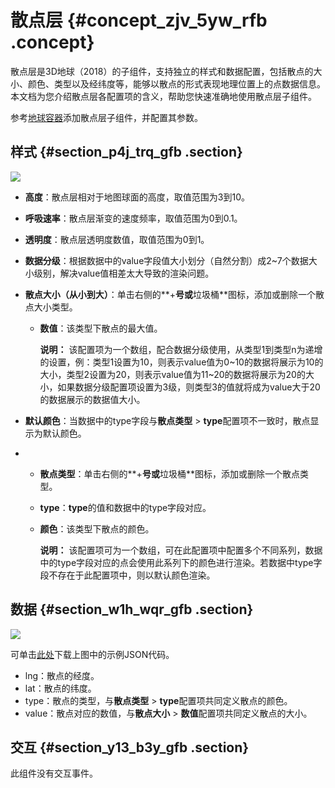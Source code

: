 # 散点层 {#concept_zjv_5yw_rfb .concept}

散点层是3D地球（2018）的子组件，支持独立的样式和数据配置，包括散点的大小、颜色、类型以及经纬度等，能够以散点的形式表现地理位置上的点数据信息。本文档为您介绍散点层各配置项的含义，帮助您快速准确地使用散点层子组件。

参考[地球容器](cn.zh-CN/用户指南/组件指南/3D地球（2018）/地球容器.md#)添加散点层子组件，并配置其参数。

## 样式 {#section_p4j_trq_gfb .section}

![](http://static-aliyun-doc.oss-cn-hangzhou.aliyuncs.com/assets/img/41729/155745573021723_zh-CN.png)

-   **高度**：散点层相对于地图球面的高度，取值范围为3到10。
-   **呼吸速率**：散点层渐变的速度频率，取值范围为0到0.1。
-   **透明度**：散点层透明度数值，取值范围为0到1。
-   **数据分级**：根据数据中的value字段值大小划分（自然分割）成2~7个数据大小级别，解决value值相差太大导致的渲染问题。
-   **散点大小（从小到大）**：单击右侧的**+**号或**垃圾桶**图标，添加或删除一个散点大小类型。
    -   **数值**：该类型下散点的最大值。

        **说明：** 该配置项为一个数组，配合数据分级使用，从类型1到类型n为递增的设置，例：类型1设置为10，则表示value值为0~10的数据将展示为10的大小，类型2设置为20，则表示value值为11~20的数据将展示为20的大小，如果数据分级配置项设置为3级，则类型3的值就将成为value大于20的数据展示的数据值大小。

-   **默认颜色**：当数据中的type字段与**散点类型** \> **type**配置项不一致时，散点显示为默认颜色。
-   -   **散点类型**：单击右侧的**+**号或**垃圾桶**图标，添加或删除一个散点类型。
    -   **type**：**type**的值和数据中的type字段对应。
    -   **颜色**：该类型下散点的颜色。

        **说明：** 该配置项可为一个数组，可在此配置项中配置多个不同系列，数据中的type字段对应的点会使用此系列下的颜色进行渲染。若数据中type字段不存在于此配置项中，则以默认颜色渲染。


## 数据 {#section_w1h_wqr_gfb .section}

![](http://static-aliyun-doc.oss-cn-hangzhou.aliyuncs.com/assets/img/41729/155745573021725_zh-CN.png)

可单击[此处](http://docs-aliyun.cn-hangzhou.oss.aliyun-inc.com/assets/attach/64800/cn_zh/1557211403134/3DEarth_scatter_layer_example.json)下载上图中的示例JSON代码。

-   lng：散点的经度。
-   lat：散点的纬度。
-   type：散点的类型，与**散点类型** \> **type**配置项共同定义散点的颜色。
-   value：散点对应的数值，与**散点大小** \> **数值**配置项共同定义散点的大小。

## 交互 {#section_y13_b3y_gfb .section}

此组件没有交互事件。

